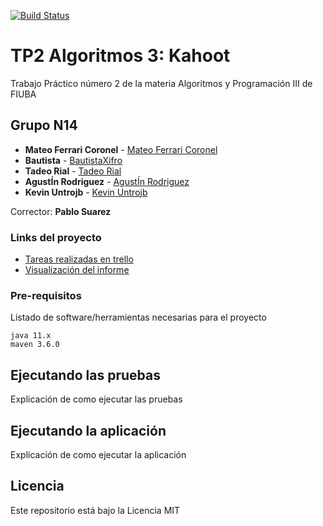 [![Build Status](https://travis-ci.org/mateoferrari97/Kahoot.svg?branch=develop)](https://travis-ci.org/mateoferrari97/Kahoot)

# TP2 Algoritmos 3: Kahoot

Trabajo Práctico número 2 de la materia Algoritmos y Programación III de FIUBA

## Grupo N14

* **Mateo Ferrari Coronel** - [Mateo Ferrari Coronel](https://github.com/mateoferrari97)
* **Bautista** - [BautistaXifro](https://github.com/BautistaXifro)
* **Tadeo Rial** - [Tadeo Rial](https://github.com/TadeoRial)
* **AgustÍn Rodriguez** - [AgustÍn Rodriguez](https://github.com/chicho-98)
* **Kevin Untrojb** - [Kevin Untrojb](https://github.com/kevin-untrojb)

Corrector: **Pablo Suarez**
### Links del proyecto

 * [Tareas realizadas en trello](https://trello.com/tp2algo3)
 * [Visualización del informe](https://www.overleaf.com/read/bycdxrcvvgvh)


### Pre-requisitos

Listado de software/herramientas necesarias para el proyecto

```
java 11.x
maven 3.6.0

```

## Ejecutando las pruebas

Explicación de como ejecutar las pruebas

## Ejecutando la aplicación

Explicación de como ejecutar la aplicación

## Licencia

Este repositorio está bajo la Licencia MIT
